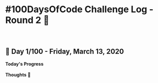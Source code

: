 # #100DaysOfCode Challenge Log - Round 2  :memo:
###### <br>
## :calendar: Day 1/100 - Friday, March 13, 2020
**Today's Progress**
<br>
<br>
**Thoughts**  :thought_balloon:
